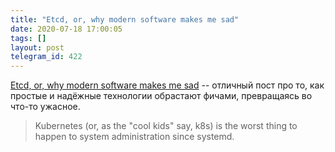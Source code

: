 ```yaml
---
title: "Etcd, or, why modern software makes me sad"
date: 2020-07-18 17:00:05
tags: []
layout: post
telegram_id: 422
---
```


[Etcd, or, why modern software makes me sad](https://www.roguelazer.com/2020/07/etcd-or-why-modern-software-makes-me-sad/) -- отличный пост про то, как простые и надёжные технологии обрастают фичами, превращаясь во что-то ужасное.

> Kubernetes (or, as the "cool kids" say, k8s) is the worst thing to happen to system administration since systemd.
